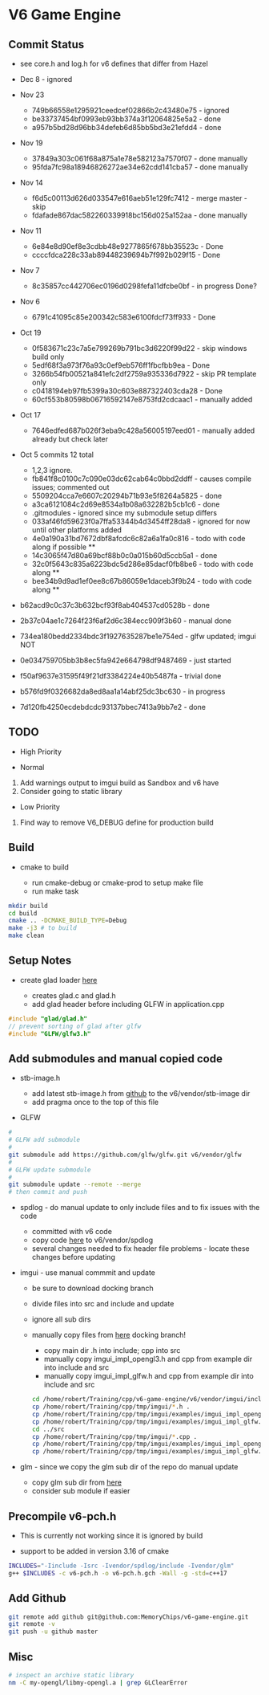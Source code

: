 # V6 Game Engine

## Commit Status

- see core.h and log.h for v6 defines that differ from Hazel

- Dec 8 - ignored

- Nov 23
  - 749b66558e1295921ceedcef02866b2c43480e75 - ignored
  - be33737454bf0993eb93bb374a3f12064825e5a2 - done
  - a957b5bd28d96bb34defeb6d85bb5bd3e21efdd4 - done

- Nov 19
  - 37849a303c061f68a875a1e78e582123a7570f07 - done manually
  - 95fda7fc98a18946826272ae34e62cdd141cba57 - done manually

- Nov 14
  - f6d5c00113d626d033547e616aeb51e129fc7412 - merge master - skip
  - fdafade867dac582260339918bc156d025a152aa - done manually

- Nov 11
  - 6e84e8d90ef8e3cdbb48e9277865f678bb35523c - Done
  - ccccfdca228c33ab89448239694b7f992b029f15 - Done

- Nov 7
  - 8c35857cc442706ec0196d0298fefa11dfcbe0bf - in progress Done?

- Nov 6
  - 6791c41095c85e200342c583e6100fdcf73ff933 - Done

- Oct 19
  - 0f583671c23c7a5e799269b791bc3d6220f99d22 - skip windows build only
  - 5edf68f3a973f76a93c0ef9eb576ff1fbcfbb9ea - Done
  - 3266b54fb00521a841efc2df2759a935336d7922 - skip PR template only
  - c0418194eb97fb5399a30c603e887322403cda28 - Done
  - 60cf553b80598b06716592147e8753fd2cdcaac1 - manually added

- Oct 17  
  - 7646edfed687b026f3eba9c428a56005197eed01 - manually added already but check later

- Oct 5 commits 12 total

  - 1,2,3 ignore.
  - fb841f8c0100c7c090e03dc62cab64c0bbd2ddff - causes compile issues; commented out
  - 5509204cca7e6607c20294b71b93e5f8264a5825 - done
  - a3ca6121084c2d69e8534a1b08a632282b5cb1c6 - done
  - .gitmodules - ignored since my submodule setup differs
  - 033af46fd59623f0a7ffa53344b4d3454ff28da8 - ignored for now until other platforms added
  - 4e0a190a31bd7672dbf8afcdc6c82a6a1fa0c816 - todo with code along if possible **
  - 14c3065f47d80a69bcf88b0c0a015b60d5ccb5a1 - done
  - 32c0f5643c835a6223bdc5d286e85dacf0fb8be6 - todo with code along **
  - bee34b9d9ad1ef0ee8c67b86059e1daceb3f9b24 - todo with code along **

- b62acd9c0c37c3b632bcf93f8ab404537cd0528b - done

- 2b37c04ae1c7264f23f6af2d6c384ecc909f3b60 - manual done

- 734ea180bedd2334bdc3f1927635287be1e754ed - glfw updated; imgui NOT

- 0e034759705bb3b8ec5fa942e664798df9487469 - just started

- f50af9637e31595f49f21df3384224e40b5487fa - trivial done

- b576fd9f0326682da8ed8aa1a14abf25dc3bc630 - in progress

- 7d120fb4250ecdebdcdc93137bbec7413a9bb7e2 - done

## TODO

- High Priority

- Normal

1. Add warnings output to imgui build as Sandbox and v6 have
1. Consider going to static library

- Low Priority

1. Find way to remove V6_DEBUG define for production build

## Build

- cmake to build

  - run cmake-debug or cmake-prod to setup make file
  - run make task

```bash
mkdir build
cd build
cmake .. -DCMAKE_BUILD_TYPE=Debug
make -j3 # to build
make clean
```

## Setup Notes

- create glad loader [here](https://glad.dav1d.de/)

  - creates glad.c and glad.h
  - add glad header before including GLFW in application.cpp

```c++
#include "glad/glad.h"
// prevent sorting of glad after glfw
#include "GLFW/glfw3.h"
```

## Add submodules and manual copied code

- stb-image.h

  - add latest stb-image.h from [github](https://github.com/nothings/stb/blob/master/stb_image.h) to the v6/vendor/stb-image dir
  - add pragma once to the top of this file

- GLFW

```bash
#
# GLFW add submodule
#
git submodule add https://github.com/glfw/glfw.git v6/vendor/glfw
#
# GLFW update submodule
#
git submodule update --remote --merge
# then commit and push
```

- spdlog - do manual update to only include files and to fix issues with the code

  - committed with v6 code
  - copy code [here](https://github.com/gabime/spdlog.git) to v6/vendor/spdlog
  - several changes needed to fix header file problems - locate these changes before updating

- imgui - use manual commmit and update

  - be sure to download docking branch
  - divide files into src and include and update
  - ignore all sub dirs
  - manually copy files from [here](https://github.com/ocornut/imgui) docking branch!
    - copy main dir .h into include; cpp into src
    - manually copy imgui_impl_opengl3.h and cpp from example dir into include and src
    - manually copy imgui_impl_glfw.h and cpp from example dir into include and src

    ```bash
    cd /home/robert/Training/cpp/v6-game-engine/v6/vendor/imgui/include
    cp /home/robert/Training/cpp/tmp/imgui/*.h .
    cp /home/robert/Training/cpp/tmp/imgui/examples/imgui_impl_opengl3.h .
    cp /home/robert/Training/cpp/tmp/imgui/examples/imgui_impl_glfw.h .
    cd ../src
    cp /home/robert/Training/cpp/tmp/imgui/*.cpp .
    cp /home/robert/Training/cpp/tmp/imgui/examples/imgui_impl_opengl3.cpp .
    cp /home/robert/Training/cpp/tmp/imgui/examples/imgui_impl_glfw.cpp .

    ```

- glm - since we copy the glm sub dir of the repo do manual update

  - copy glm sub dir from [here](https://github.com/g-truc/glm/tree/master/glm)
  - consider sub module if easier

## Precompile v6-pch.h

- This is currently not working since it is ignored by build

- support to be added in version 3.16 of cmake

```bash
INCLUDES="-Iinclude -Isrc -Ivendor/spdlog/include -Ivendor/glm"
g++ $INCLUDES -c v6-pch.h -o v6-pch.h.gch -Wall -g -std=c++17
```

## Add Github

```bash
git remote add github git@github.com:MemoryChips/v6-game-engine.git
git remote -v
git push -u github master
```

## Misc

```bash
# inspect an archive static library
nm -C my-opengl/libmy-opengl.a | grep GLClearError
```
